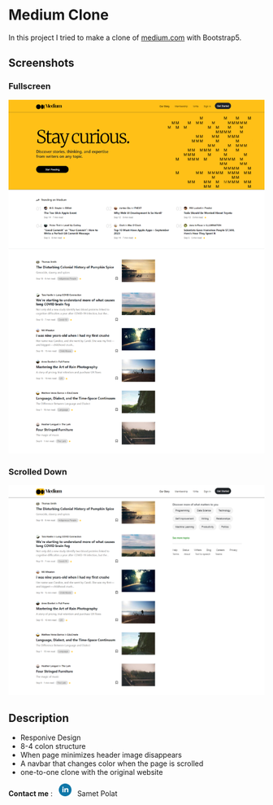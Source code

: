 # Medium Clone

In this project I tried to make a clone of [medium.com](https://medium.com/) with Bootstrap5.

## Screenshots

### Fullscreen
![Medium.com](/img/-%20Medium%20Fullscreeen.png)

### Scrolled Down
![alt Medium.com](/img/medium-half-screen.png)

## Description
- Responive Design
- 8-4 colon structure
- When page minimizes header image disappears
- A navbar that changes color when the page is scrolled
- one-to-one clone with the original website

**Contact me** : &nbsp; <a href="https://www.linkedin.com/in/sametpolat17/" target="_blank"><img src="/img/linkedin.png" alt="LinkedIn" width="25px" height="25px"/></a>  &nbsp; Samet Polat








